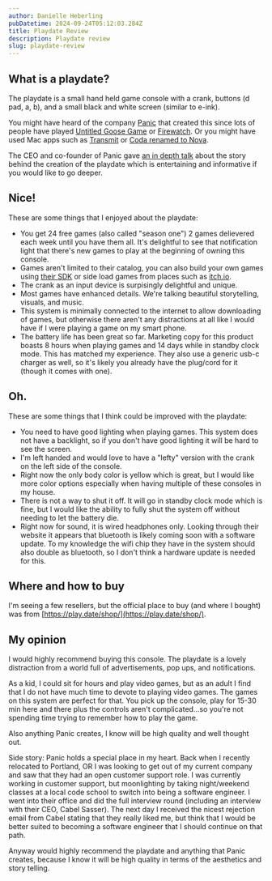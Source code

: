 ```yaml
---
author: Danielle Heberling
pubDatetime: 2024-09-24T05:12:03.284Z
title: Playdate Review
description: Playdate review
slug: playdate-review
---
```


<!-- TODO add hero image -->

## What is a playdate?

The playdate is a small hand held game console with a crank, buttons (d pad, a, b), and a small black and white screen (similar to e-ink).

You might have heard of the company [Panic](https://panic.com/) that created this since lots of people have played [Untitled Goose Game](https://goose.game/) or [Firewatch](https://www.firewatchgame.com/). Or you might have used Mac apps such as [Transmit](https://panic.com/transmit/) or [Coda renamed to Nova](https://nova.app/).

The CEO and co-founder of Panic gave [an in depth talk](https://gdcvault.com/play/1034707/The-Playdate-Story-What-Was) about the story behind the creation of the playdate which is entertaining and informative if you would like to go deeper.

## Nice!

These are some things that I enjoyed about the playdate:

- You get 24 free games (also called "season one") 2 games delievered each week until you have them all. It's delightful to see that notification light that there's new games to play at the beginning of owning this console.
- Games aren't limited to their catalog, you can also build your own games using [their SDK](https://play.date/dev/) or side load games from places such as [itch.io](https://itch.io/).
- The crank as an input device is surpisingly delightful and unique.
- Most games have enhanced details. We're talking beautiful storytelling, visuals, and music.
- This system is minimally connected to the internet to allow downloading of games, but otherwise there aren't any distractions at all like I would have if I were playing a game on my smart phone.
- The battery life has been great so far. Marketing copy for this product boasts 8 hours when playing games and 14 days while in standby clock mode. This has matched my experience. They also use a generic usb-c charger as well, so it's likely you already have the plug/cord for it (though it comes with one).

## Oh.

These are some things that I think could be improved with the playdate:

- You need to have good lighting when playing games. This system does not have a backlight, so if you don't have good lighting it will be hard to see the screen.
- I'm left handed and would love to have a "lefty" version with the crank on the left side of the console.
- Right now the only body color is yellow which is great, but I would like more color options especially when having multiple of these consoles in my house.
- There is not a way to shut it off. It will go in standby clock mode which is fine, but I would like the ability to fully shut the system off without needing to let the battery die.
- Right now for sound, it is wired headphones only. Looking through their website it appears that bluetooth is likely coming soon with a software update. To my knowledge the wifi chip they have in the system should also double as bluetooth, so I don't think a hardware update is needed for this.

## Where and how to buy

I'm seeing a few resellers, but the official place to buy (and where I bought) was from [https://play.date/shop/](https://play.date/shop/).

## My opinion

I would highly recommend buying this console. The playdate is a lovely distraction from a world full of advertisements, pop ups, and notifications.

As a kid, I could sit for hours and play video games, but as an adult I find that I do not have much time to devote to playing video games. The games on this system are perfect for that. You pick up the console, play for 15-30 min here and there plus the controls aren't complicated...so you're not spending time trying to remember how to play the game.

Also anything Panic creates, I know will be high quality and well thought out.

Side story: Panic holds a special place in my heart. Back when I recently relocated to Portland, OR I was looking to get out of my current company and saw that they had an open customer support role. I was currently working in customer support, but moonlighting by taking night/weekend classes at a local code school to switch into being a software engineer. I went into their office and did the full interview round (including an interview with their CEO, Cabel Sasser). The next day I received the nicest rejection email from Cabel stating that they really liked me, but think that I would be better suited to becoming a software engineer that I should continue on that path.

Anyway would highly recommend the playdate and anything that Panic creates, because I know it will be high quality in terms of the aesthetics and story telling.
